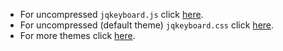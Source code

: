  - For uncompressed ```jqkeyboard.js``` click [here](https://github.com/hAWKdv/jqKeyboard/tree/master/development/built).
 - For uncompressed (default theme) ```jqkeyboard.css``` click [here](https://github.com/hAWKdv/jqKeyboard/blob/master/development/css).
 - For more themes click [here](https://github.com/hAWKdv/jqKeyboard/blob/master/themes).
